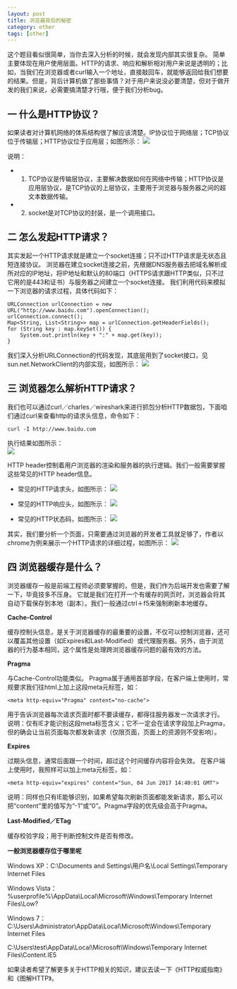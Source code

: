 ```yaml
---
layout: post
title: 浏览器背后的秘密
category: other
tags: [other]
---
```


这个题目看似很简单，当你去深入分析的时候，就会发现内部其实很复杂。
简单主要体现在用户使用层面。HTTP的请求、响应和解析相对用户来说是透明的；比如，当我们在浏览器或者curl输入一个地址，直接敲回车，就能够返回给我们想要的结果。但是，背后计算机做了那些事情？对于用户来说没必要清楚，但对于做开发的我们来说，必需要搞清楚才行哦，便于我们分析bug。

## 一 什么是HTTP协议？

如果读者对计算机网络的体系结构很了解应该清楚。IP协议位于网络层；TCP协议位于传输层；HTTP协议位于应用层；如图所示：
![](http://mmbiz.qpic.cn/mmbiz_png/R5ic1icyNBNd4s7VsafWadPQiaOUnVHzfL8WFcXO1jbib7UdsE2j6akHm6MexONT5oaBHTXTibtjxnyZiacFOMM2oYVg/640?wx_fmt=png&tp=webp&wxfrom=5&wx_lazy=1)

说明：

* 1.  TCP协议是传输层协议，主要解决数据如何在网络中传输；HTTP协议是应用层协议，是TCP协议的上层协议，主要用于浏览器与服务器之间的超文本数据传输。
* 2.  socket是对TCP协议的封装，是一个调用接口。

## 二 怎么发起HTTP请求？

其实发起一个HTTP请求就是建立一个socket连接；只不过HTTP请求是无状态且短连接协议。
浏览器在建立socket连接之前，先根据DNS服务器去把域名解析成所对应的IP地址，将IP地址和默认的80端口（HTTPS请求跟HTTP类似，只不过它用的是443和证书）与服务器之间建立一个socket连接。
我们利用代码来模拟一下浏览器的请求过程，具体代码如下：

```
URLConnection urlConnection = new URL("http://www.baidu.com").openConnection();
urlConnection.connect();
Map<String, List<String>> map = urlConnection.getHeaderFields();
for (String key : map.keySet()) {
    System.out.println(key + ":" + map.get(key));
}
```
我们深入分析URLConnection的代码发现，其底层用到了socket接口，见sun.net.NetworkClient的内部实现，如图所示：
![](http://mmbiz.qpic.cn/mmbiz_png/R5ic1icyNBNd4s7VsafWadPQiaOUnVHzfL8MOV9RiarOX7222U5aWiaYibRWnamXOIWTOicrJ9WgdNrYbT08ribOJicuoYQ/640?wx_fmt=png&tp=webp&wxfrom=5&wx_lazy=1)

## 三 浏览器怎么解析HTTP请求？

我们也可以通过curl／charles／wireshark来进行抓包分析HTTP数据包，下面咱们通过curl来查看http的请求头信息，命令如下：
```
curl -I http://www.baidu.com
```
执行结果如图所示：  
![](http://mmbiz.qpic.cn/mmbiz_png/R5ic1icyNBNd4s7VsafWadPQiaOUnVHzfL8lAuOJP2maCQsqHnS3eSxXzcpzEpfepvibzncicVcDSOnMqWLw6MVCiaIQ/640?wx_fmt=png&tp=webp&wxfrom=5&wx_lazy=1)

HTTP header控制着用户浏览器的渲染和服务器的执行逻辑。我们一般需要掌握这些常见的HTTP header信息。

* 常见的HTTP请求头，如图所示：
![](http://mmbiz.qpic.cn/mmbiz_png/R5ic1icyNBNd4s7VsafWadPQiaOUnVHzfL8xywdGcgIItvkEia2zUECkxibZhqxAfpswTvkiaU3CoaJbEcvUZ1JIUg1w/640?wx_fmt=png&tp=webp&wxfrom=5&wx_lazy=1)

* 常见的HTTP响应头，如图所示：
![](http://mmbiz.qpic.cn/mmbiz_png/R5ic1icyNBNd4s7VsafWadPQiaOUnVHzfL811WOmVr1IG3RylWibECS4oWa4iaVhMb7Mdt2AoctbJfGibjAwFfDYz3wQ/640?wx_fmt=png&tp=webp&wxfrom=5&wx_lazy=1)

* 常见的HTTP状态码，如图所示：
![](http://mmbiz.qpic.cn/mmbiz_png/R5ic1icyNBNd4s7VsafWadPQiaOUnVHzfL8fLwNe64fqYOy8A8mCkqHTtd9XMvgQ7nlrgo7jUXD9OnZDb1aSsDtGg/640?wx_fmt=png&tp=webp&wxfrom=5&wx_lazy=1)

其实，我们要分析一个页面，只需要通过浏览器的开发者工具就足够了，作者以chrome为例来展示一个HTTP请求的详细过程，如图所示：
![](http://mmbiz.qpic.cn/mmbiz_png/R5ic1icyNBNd4s7VsafWadPQiaOUnVHzfL8Boiao5d2TJWI7osXJd7PzTGCtDToiaO1XqGBooAe5cgjNTKyjkSNHzwg/640?wx_fmt=png&tp=webp&wxfrom=5&wx_lazy=1)


## 四 浏览器缓存是什么？

浏览器缓存一般是前端工程师必须要掌握的，但是，我们作为后端开发也需要了解一下，毕竟技多不压身。
它就是我们在打开一个有缓存的网页时，浏览器会将其自动下载保存到本地（副本）。我们一般通过ctrl＋f5来强制刷新本地缓存。

**Cache-Control**

缓存控制头信息，是关于浏览器缓存的最重要的设置，不仅可以控制浏览器，还可以覆盖其他设置（如Expires和Last-Modified）或代理服务器。另外，由于浏览器的行为基本相同，这个属性是处理跨浏览器缓存问题的最有效的方法。

**Pragma**

与Cache-Control功能类似。
Pragma属于通用首部字段，在客户端上使用时，常规要求我们往html上加上这段meta元标签，如：

```
<meta http-equiv="Pragma" content="no-cache">
```

用于告诉浏览器每次请求页面时都不要读缓存，都得往服务器发一次请求才行。
说明：仅有IE才能识别这段meta标签含义；它不一定会在请求字段加上Pragma，但的确会让当前页面每次都发新请求（仅限页面，页面上的资源则不受影响）。

**Expires**

过期头信息，通常后面跟一个时间，超过这个时间缓存内容将会失效。
在客户端上使用时，我照样可以加上meta元标签，如：

```
<meta http-equiv="expires" content="Sun, 04 Jun 2017 14:40:01 GMT">
```
说明：同样也只有IE能够识别，如果希望每次刷新页面都能发新请求，那么可以把“content”里的值写为“-1”或“0”。Pragma字段的优先级会高于Pragma。

**Last-Modified／ETag**

缓存校验字段；用于判断控制文件是否有修改。

**一般浏览器缓存位于哪里呢**

Windows XP：C:\Documents and Settings\用户名\Local Settings\Temporary Internet Files

Windows Vista：%userprofile%\AppData\Local\Microsoft\Windows\Temporary Internet Files\Low?

Windows 7：C:\Users\Administrator\AppData\Local\Microsoft\Windows\Temporary Internet Files

C:\Users\test\AppData\Local\Microsoft\Windows\Temporary Internet Files\Content.IE5

如果读者希望了解更多关于HTTP相关的知识，建议去读一下《HTTP权威指南》和《图解HTTP》。






